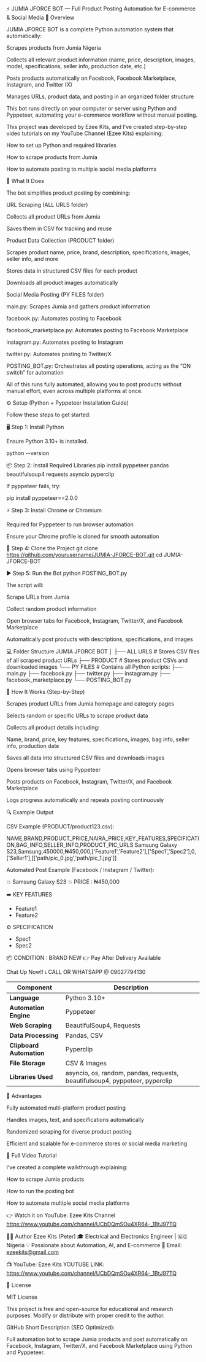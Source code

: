 ⚡ JUMIA JFORCE BOT — Full Product Posting Automation for E-commerce & Social Media
🧠 Overview

JUMIA JFORCE BOT is a complete Python automation system that automatically:

Scrapes products from Jumia Nigeria

Collects all relevant product information (name, price, description, images, model, specifications, seller info, production date, etc.)

Posts products automatically on Facebook, Facebook Marketplace, Instagram, and Twitter (X)

Manages URLs, product data, and posting in an organized folder structure

This bot runs directly on your computer or server using Python and Pyppeteer, automating your e-commerce workflow without manual posting.

This project was developed by Ezee Kits, and I’ve created step-by-step video tutorials on my YouTube Channel (Ezee Kits)
 explaining:

How to set up Python and required libraries

How to scrape products from Jumia

How to automate posting to multiple social media platforms

🎯 What It Does

The bot simplifies product posting by combining:

URL Scraping (ALL URLS folder)

Collects all product URLs from Jumia

Saves them in CSV for tracking and reuse

Product Data Collection (PRODUCT folder)

Scrapes product name, price, brand, description, specifications, images, seller info, and more

Stores data in structured CSV files for each product

Downloads all product images automatically

Social Media Posting (PY FILES folder)

main.py: Scrapes Jumia and gathers product information

facebook.py: Automates posting to Facebook

facebook_marketplace.py: Automates posting to Facebook Marketplace

instagram.py: Automates posting to Instagram

twitter.py: Automates posting to Twitter/X

POSTING_BOT.py: Orchestrates all posting operations, acting as the “ON switch” for automation

All of this runs fully automated, allowing you to post products without manual effort, even across multiple platforms at once.

⚙️ Setup (Python + Pyppeteer Installation Guide)

Follow these steps to get started:

🖥️ Step 1: Install Python

Ensure Python 3.10+ is installed.

python --version

📦 Step 2: Install Required Libraries
pip install pyppeteer pandas beautifulsoup4 requests asyncio pyperclip


If pyppeteer fails, try:

pip install pyppeteer==2.0.0

⚡ Step 3: Install Chrome or Chromium

Required for Pyppeteer to run browser automation

Ensure your Chrome profile is cloned for smooth automation

🧮 Step 4: Clone the Project
git clone https://github.com/yourusername/JUMIA-JFORCE-BOT.git
cd JUMIA-JFORCE-BOT

▶️ Step 5: Run the Bot
python POSTING_BOT.py


The script will:

Scrape URLs from Jumia

Collect random product information

Open browser tabs for Facebook, Instagram, Twitter/X, and Facebook Marketplace

Automatically post products with descriptions, specifications, and images

💻 Folder Structure
JUMIA JFORCE BOT
│
├── ALL URLS            # Stores CSV files of all scraped product URLs
├── PRODUCT             # Stores product CSVs and downloaded images
└── PY FILES            # Contains all Python scripts:
    ├── main.py
    ├── facebook.py
    ├── twitter.py
    ├── instagram.py
    ├── facebook_marketplace.py
    └── POSTING_BOT.py

🧠 How It Works (Step-by-Step)

Scrapes product URLs from Jumia homepage and category pages

Selects random or specific URLs to scrape product data

Collects all product details including:

Name, brand, price, key features, specifications, images, bag info, seller info, production date

Saves all data into structured CSV files and downloads images

Opens browser tabs using Pyppeteer

Posts products on Facebook, Instagram, Twitter/X, and Facebook Marketplace

Logs progress automatically and repeats posting continuously

🔍 Example Output

CSV Example (PRODUCT/product123.csv):

NAME,BRAND,PRODUCT_PRICE,NAIRA_PRICE,KEY_FEATURES,SPECIFICATION,BAG_INFO,SELLER_INFO,PRODUCT_PIC_URLS
Samsung Galaxy S23,Samsung,450000,₦450,000,['Feature1','Feature2'],['Spec1','Spec2'],0,['Seller1'],[['path/pic_0.jpg','path/pic_1.jpg']]


Automated Post Example (Facebook / Instagram / Twitter):

💥 Samsung Galaxy S23 💥
PRICE : ₦450,000

➡️  KEY FEATURES
- Feature1
- Feature2

⚙️  SPECIFICATION
- Spec1
- Spec2

📦 CONDITION : BRAND NEW
👉 Pay After Delivery Available

Chat Up Now!! 📞 CALL OR WHATSAPP @ 09027794130

| Component                | Description                                                                 |
| ------------------------ | --------------------------------------------------------------------------- |
| **Language**             | Python 3.10+                                                                |
| **Automation Engine**    | Pyppeteer                                                                   |
| **Web Scraping**         | BeautifulSoup4, Requests                                                    |
| **Data Processing**      | Pandas, CSV                                                                 |
| **Clipboard Automation** | Pyperclip                                                                   |
| **File Storage**         | CSV & Images                                                                |
| **Libraries Used**       | asyncio, os, random, pandas, requests, beautifulsoup4, pyppeteer, pyperclip |



📱 Advantages

Fully automated multi-platform product posting

Handles images, text, and specifications automatically

Randomized scraping for diverse product posting

Efficient and scalable for e-commerce stores or social media marketing



🎥 Full Video Tutorial

I’ve created a complete walkthrough explaining:

How to scrape Jumia products

How to run the posting bot

How to automate multiple social media platforms

👉 Watch it on YouTube: Ezee Kits Channel 
https://www.youtube.com/channel/UCbDQmSOu4XR64-_1BtJ97TQ

👨‍💻 Author
Ezee Kits (Peter)
🎓 Electrical and Electronics Engineer | 🇳🇬 Nigeria
💡 Passionate about Automation, AI, and E-commerce
📧 Email: ezeekits@gmail.com

📺 YouTube: Ezee Kits
YOUTUBE LINK:  https://www.youtube.com/channel/UCbDQmSOu4XR64-_1BtJ97TQ


📜 License

MIT License

This project is free and open-source for educational and research purposes.
Modify or distribute with proper credit to the author.



GitHub Short Description (SEO Optimized):

Full automation bot to scrape Jumia products and post automatically on Facebook, Instagram, Twitter/X, and Facebook Marketplace using Python and Pyppeteer.
